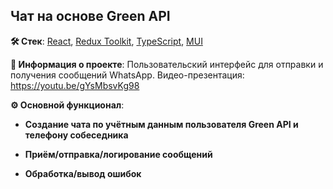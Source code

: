 ## Чат на основе Green API

**🛠️ Стек**: [React](https://ru.reactjs.org/), [Redux Toolkit](https://redux-toolkit.js.org/), [TypeScript](https://www.typescriptlang.org/), [MUI](https://mui.com/)

**💬 Информация о проекте**:
Пользовательский интерфейс для отправки и получения сообщений WhatsApp. Видео-презентация: https://youtu.be/gYsMbsvKg98

**⚙️ Основной функционал**:

  - **Создание чата по учётным данным пользователя Green API и телефону собеседника**

 - **Приём/отправка/логирование сообщений**

 - **Обработка/вывод ошибок**
